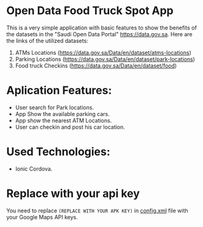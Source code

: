 # Open Data Food Truck Spot App
This is a very simple application with basic features to show the benefits of the datasets in the "Saudi Open Data Portal" https://data.gov.sa.
Here are the links of the utilized datasets:
1. ATMs Locations (https://data.gov.sa/Data/en/dataset/atms-locations)
2. Parking Locations (https://data.gov.sa/Data/en/dataset/park-locations)
3. Food truck Checkins (https://data.gov.sa/Data/en/dataset/food)

# Aplication Features:
- User search for Park locations.
- App Show the available parking cars.
- App show the nearest ATM Locations.
- User can checkin and post his car location.

# Used Technologies:
- Ionic Cordova.

# Replace with your api key
You need to replace `(REPLACE WITH YOUR APK KEY)` in [config.xml](https://github.com/Yesser-GitHub/Open-Data-Food-Truck-App/blob/master/config.xml) file with your Google Maps API keys.
